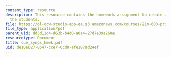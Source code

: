 ```yaml
---
content_type: resource
description: This resource contains the homework assignment to create a synopsis for
  the students.
file: https://ol-ocw-studio-app-qa.s3.amazonaws.com/courses/21m-603-principles-of-design-fall-2005/de10e6270547cce70cd0afe187ad24ef_cue_synps_hmwk.pdf
file_type: application/pdf
parent_uid: dd5d11d4-d63b-b4d0-a0a4-27d7e39a260e
resourcetype: Document
title: cue_synps_hmwk.pdf
uid: de10e627-0547-cce7-0cd0-afe187ad24ef
---
```

